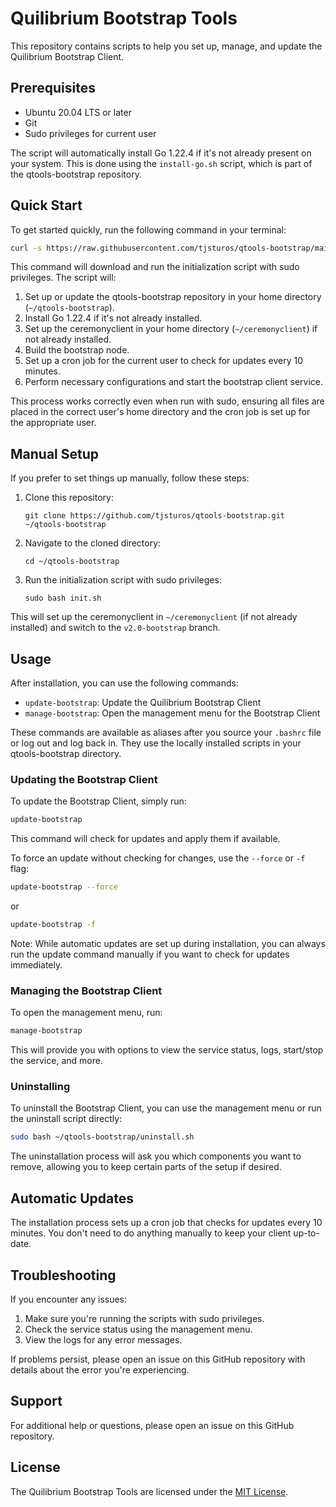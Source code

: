 # Quilibrium Bootstrap Tools

This repository contains scripts to help you set up, manage, and update the Quilibrium Bootstrap Client.

## Prerequisites

- Ubuntu 20.04 LTS or later
- Git
- Sudo privileges for current user

The script will automatically install Go 1.22.4 if it's not already present on your system. This is done using the `install-go.sh` script, which is part of the qtools-bootstrap repository.

## Quick Start

To get started quickly, run the following command in your terminal:

```bash
curl -s https://raw.githubusercontent.com/tjsturos/qtools-bootstrap/main/init.sh | sudo bash
```

This command will download and run the initialization script with sudo privileges. The script will:
1. Set up or update the qtools-bootstrap repository in your home directory (`~/qtools-bootstrap`).
2. Install Go 1.22.4 if it's not already installed.
3. Set up the ceremonyclient in your home directory (`~/ceremonyclient`) if not already installed.
4. Build the bootstrap node.
5. Set up a cron job for the current user to check for updates every 10 minutes.
6. Perform necessary configurations and start the bootstrap client service.

This process works correctly even when run with sudo, ensuring all files are placed in the correct user's home directory and the cron job is set up for the appropriate user.

## Manual Setup

If you prefer to set things up manually, follow these steps:

1. Clone this repository:
   ```
   git clone https://github.com/tjsturos/qtools-bootstrap.git ~/qtools-bootstrap
   ```

2. Navigate to the cloned directory:
   ```
   cd ~/qtools-bootstrap
   ```

3. Run the initialization script with sudo privileges:
   ```
   sudo bash init.sh
   ```

This will set up the ceremonyclient in `~/ceremonyclient` (if not already installed) and switch to the `v2.0-bootstrap` branch.

## Usage

After installation, you can use the following commands:

- `update-bootstrap`: Update the Quilibrium Bootstrap Client
- `manage-bootstrap`: Open the management menu for the Bootstrap Client

These commands are available as aliases after you source your `.bashrc` file or log out and log back in. They use the locally installed scripts in your qtools-bootstrap directory.

### Updating the Bootstrap Client

To update the Bootstrap Client, simply run:

```bash
update-bootstrap
```

This command will check for updates and apply them if available.

To force an update without checking for changes, use the `--force` or `-f` flag:

```bash
update-bootstrap --force
```

or

```bash
update-bootstrap -f
```

Note: While automatic updates are set up during installation, you can always run the update command manually if you want to check for updates immediately.

### Managing the Bootstrap Client

To open the management menu, run:

```bash
manage-bootstrap
```

This will provide you with options to view the service status, logs, start/stop the service, and more.

### Uninstalling

To uninstall the Bootstrap Client, you can use the management menu or run the uninstall script directly:

```bash
sudo bash ~/qtools-bootstrap/uninstall.sh
```

The uninstallation process will ask you which components you want to remove, allowing you to keep certain parts of the setup if desired.

## Automatic Updates

The installation process sets up a cron job that checks for updates every 10 minutes. You don't need to do anything manually to keep your client up-to-date.

## Troubleshooting

If you encounter any issues:

1. Make sure you're running the scripts with sudo privileges.
2. Check the service status using the management menu.
3. View the logs for any error messages.

If problems persist, please open an issue on this GitHub repository with details about the error you're experiencing.

## Support

For additional help or questions, please open an issue on this GitHub repository.

## License

The Quilibrium Bootstrap Tools are licensed under the [MIT License](LICENSE).